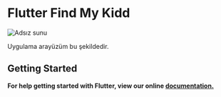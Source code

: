 # Flutter Find My Kidd

![Adsız sunu](https://user-images.githubusercontent.com/56175888/126050612-fc773b25-c733-47c6-b29b-f8a5b1cbcf43.png)

Uygulama arayüzüm bu şekildedir.

## Getting Started
**For help getting started with Flutter, view our online [documentation.](https://flutter.dev)**
